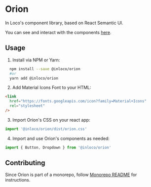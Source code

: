 # Orion

In Loco's component library, based on React Semantic UI.

You can see and interact with the components [here](https://inloco.github.io/orion).

## Usage

1. Install via NPM or Yarn:

```sh
  npm install --save @inloco/orion
  #or
  yarn add @inloco/orion
```

2. Add Material Icons Font to your HTML:

```html
<link
  href="https://fonts.googleapis.com/icon?family=Material+Icons"
  rel="stylesheet"
/>
```

3. Import Orion's CSS on your react app:

```js
import '@inloco/orion/dist/orion.css'
```

4. Import and use Orion's components as needed:

```js
import { Button, Dropdown } from '@inloco/orion'
```

## Contributing

Since Orion is part of a monorepo, follow [Monorepo README](https://github.com/inloco/orion) for instructions.
